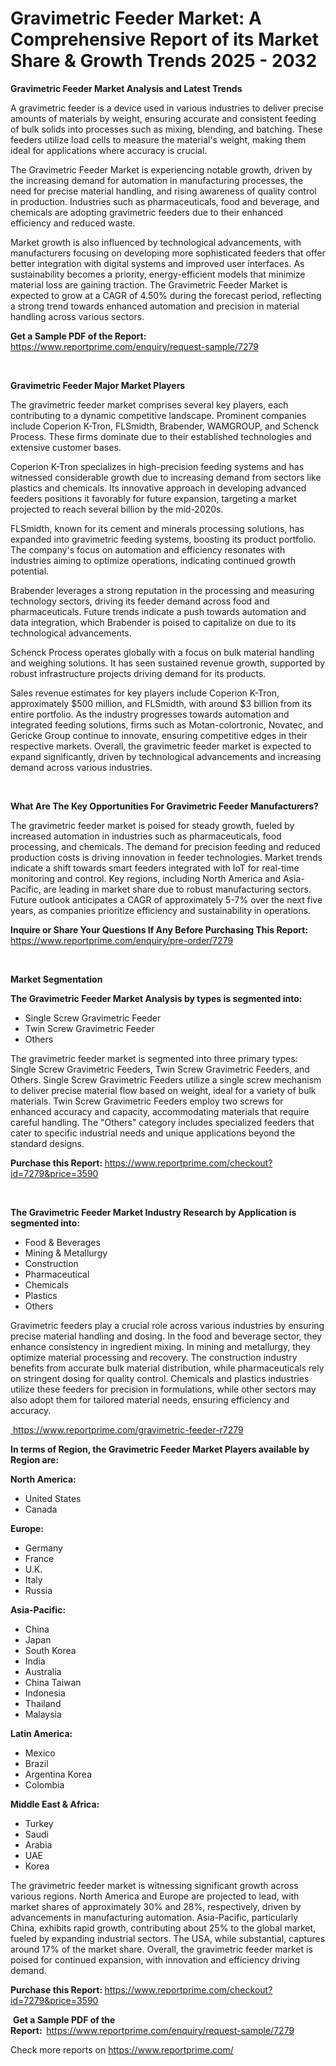 <p><h1>Gravimetric Feeder Market: A Comprehensive Report of its Market Share & Growth Trends 2025 - 2032</h1></p><p><strong>Gravimetric Feeder Market Analysis and Latest Trends</strong></p>
<p><p>A gravimetric feeder is a device used in various industries to deliver precise amounts of materials by weight, ensuring accurate and consistent feeding of bulk solids into processes such as mixing, blending, and batching. These feeders utilize load cells to measure the material's weight, making them ideal for applications where accuracy is crucial.</p><p>The Gravimetric Feeder Market is experiencing notable growth, driven by the increasing demand for automation in manufacturing processes, the need for precise material handling, and rising awareness of quality control in production. Industries such as pharmaceuticals, food and beverage, and chemicals are adopting gravimetric feeders due to their enhanced efficiency and reduced waste.</p><p>Market growth is also influenced by technological advancements, with manufacturers focusing on developing more sophisticated feeders that offer better integration with digital systems and improved user interfaces. As sustainability becomes a priority, energy-efficient models that minimize material loss are gaining traction. The Gravimetric Feeder Market is expected to grow at a CAGR of 4.50% during the forecast period, reflecting a strong trend towards enhanced automation and precision in material handling across various sectors.</p></p>
<p><strong>Get a Sample PDF of the Report:&nbsp;</strong> <a href="https://www.reportprime.com/enquiry/request-sample/7279?utm_campaign=3168&utm_medium=2&utm_source=Github&utm_content=ia&utm_term=19032025&utm_id=gravimetric-feeder">https://www.reportprime.com/enquiry/request-sample/7279</a></p>
<p>&nbsp;</p>
<p><strong>Gravimetric Feeder Major Market Players</strong></p>
<p><p>The gravimetric feeder market comprises several key players, each contributing to a dynamic competitive landscape. Prominent companies include Coperion K-Tron, FLSmidth, Brabender, WAMGROUP, and Schenck Process. These firms dominate due to their established technologies and extensive customer bases.</p><p>Coperion K-Tron specializes in high-precision feeding systems and has witnessed considerable growth due to increasing demand from sectors like plastics and chemicals. Its innovative approach in developing advanced feeders positions it favorably for future expansion, targeting a market projected to reach several billion by the mid-2020s.</p><p>FLSmidth, known for its cement and minerals processing solutions, has expanded into gravimetric feeding systems, boosting its product portfolio. The company's focus on automation and efficiency resonates with industries aiming to optimize operations, indicating continued growth potential.</p><p>Brabender leverages a strong reputation in the processing and measuring technology sectors, driving its feeder demand across food and pharmaceuticals. Future trends indicate a push towards automation and data integration, which Brabender is poised to capitalize on due to its technological advancements.</p><p>Schenck Process operates globally with a focus on bulk material handling and weighing solutions. It has seen sustained revenue growth, supported by robust infrastructure projects driving demand for its products.</p><p>Sales revenue estimates for key players include Coperion K-Tron, approximately $500 million, and FLSmidth, with around $3 billion from its entire portfolio. As the industry progresses towards automation and integrated feeding solutions, firms such as Motan-colortronic, Novatec, and Gericke Group continue to innovate, ensuring competitive edges in their respective markets. Overall, the gravimetric feeder market is expected to expand significantly, driven by technological advancements and increasing demand across various industries.</p></p>
<p>&nbsp;</p>
<p><strong>What Are The Key Opportunities For Gravimetric Feeder Manufacturers?</strong></p>
<p><p>The gravimetric feeder market is poised for steady growth, fueled by increased automation in industries such as pharmaceuticals, food processing, and chemicals. The demand for precision feeding and reduced production costs is driving innovation in feeder technologies. Market trends indicate a shift towards smart feeders integrated with IoT for real-time monitoring and control. Key regions, including North America and Asia-Pacific, are leading in market share due to robust manufacturing sectors. Future outlook anticipates a CAGR of approximately 5-7% over the next five years, as companies prioritize efficiency and sustainability in operations.</p></p>
<p><strong>Inquire or Share Your Questions If Any Before Purchasing This Report:</strong> <a href="https://www.reportprime.com/enquiry/pre-order/7279?utm_campaign=3168&utm_medium=2&utm_source=Github&utm_content=ia&utm_term=19032025&utm_id=gravimetric-feeder">https://www.reportprime.com/enquiry/pre-order/7279</a></p>
<p>&nbsp;</p>
<p><strong>Market Segmentation</strong></p>
<p><strong>The Gravimetric Feeder Market Analysis by types is segmented into:</strong></p>
<p><ul><li>Single Screw Gravimetric Feeder</li><li>Twin Screw Gravimetric Feeder</li><li>Others</li></ul></p>
<p><p>The gravimetric feeder market is segmented into three primary types: Single Screw Gravimetric Feeders, Twin Screw Gravimetric Feeders, and Others. Single Screw Gravimetric Feeders utilize a single screw mechanism to deliver precise material flow based on weight, ideal for a variety of bulk materials. Twin Screw Gravimetric Feeders employ two screws for enhanced accuracy and capacity, accommodating materials that require careful handling. The "Others" category includes specialized feeders that cater to specific industrial needs and unique applications beyond the standard designs.</p></p>
<p><strong>Purchase this Report:&nbsp;</strong><a href="https://www.reportprime.com/checkout?id=7279&price=3590&utm_campaign=3168&utm_medium=2&utm_source=Github&utm_content=ia&utm_term=19032025&utm_id=gravimetric-feeder">https://www.reportprime.com/checkout?id=7279&price=3590</a></p>
<p>&nbsp;</p>
<p><strong>The Gravimetric Feeder Market Industry Research by Application is segmented into:</strong></p>
<p><ul><li>Food & Beverages</li><li>Mining & Metallurgy</li><li>Construction</li><li>Pharmaceutical</li><li>Chemicals</li><li>Plastics</li><li>Others</li></ul></p>
<p><p>Gravimetric feeders play a crucial role across various industries by ensuring precise material handling and dosing. In the food and beverage sector, they enhance consistency in ingredient mixing. In mining and metallurgy, they optimize material processing and recovery. The construction industry benefits from accurate bulk material distribution, while pharmaceuticals rely on stringent dosing for quality control. Chemicals and plastics industries utilize these feeders for precision in formulations, while other sectors may also adopt them for tailored material needs, ensuring efficiency and accuracy.</p></p>
<p><a href="https://www.reportprime.com/gravimetric-feeder-r7279?utm_campaign=3168&utm_medium=2&utm_source=Github&utm_content=ia&utm_term=19032025&utm_id=gravimetric-feeder">&nbsp;https://www.reportprime.com/gravimetric-feeder-r7279</a></p>
<p><strong>In terms of Region, the Gravimetric Feeder Market Players available by Region are:</strong></p>
<p>
    <p> <strong> North America: </strong>
        <ul>
            <li>United States</li>
            <li>Canada</li>
        </ul>
        </p> 
    <p> <strong> Europe: </strong>
        <ul>
            <li>Germany</li>
            <li>France</li>
            <li>U.K.</li>
            <li>Italy</li>
            <li>Russia</li>
        </ul>
        </p> 
    <p> <strong> Asia-Pacific: </strong>
        <ul>
            <li>China</li>
            <li>Japan</li>
            <li>South Korea</li>
            <li>India</li>
            <li>Australia</li>
            <li>China Taiwan</li>
            <li>Indonesia</li>
            <li>Thailand</li>
            <li>Malaysia</li>
        </ul>
        </p> 
    <p> <strong> Latin America: </strong>
        <ul>
            <li>Mexico</li>
            <li>Brazil</li>
            <li>Argentina Korea</li>
            <li>Colombia</li>
        </ul>
        </p> 
    <p> <strong> Middle East & Africa: </strong>
        <ul>
            <li>Turkey</li>
            <li>Saudi</li>
            <li>Arabia</li>
            <li>UAE</li>
            <li>Korea</li>
        </ul>
    </p>
    </p>
<p><p>The gravimetric feeder market is witnessing significant growth across various regions. North America and Europe are projected to lead, with market shares of approximately 30% and 28%, respectively, driven by advancements in manufacturing automation. Asia-Pacific, particularly China, exhibits rapid growth, contributing about 25% to the global market, fueled by expanding industrial sectors. The USA, while substantial, captures around 17% of the market share. Overall, the gravimetric feeder market is poised for continued expansion, with innovation and efficiency driving demand.</p></p>
<p><strong>Purchase this Report: </strong><a href="https://www.reportprime.com/checkout?id=7279&price=3590&utm_campaign=3168&utm_medium=2&utm_source=Github&utm_content=ia&utm_term=19032025&utm_id=gravimetric-feeder">https://www.reportprime.com/checkout?id=7279&price=3590</a></p>
<p>&nbsp;<strong>Get a Sample PDF of the Report:&nbsp;&nbsp;</strong><a href="https://www.reportprime.com/enquiry/request-sample/7279?utm_campaign=3168&utm_medium=2&utm_source=Github&utm_content=ia&utm_term=19032025&utm_id=gravimetric-feeder">https://www.reportprime.com/enquiry/request-sample/7279</a></p>
<p><strong></strong></p>
<p>Check more reports on <a href="https://www.reportprime.com/?utm_campaign=3168&utm_medium=2&utm_source=Github&utm_content=ia&utm_term=19032025&utm_id=gravimetric-feeder">https://www.reportprime.com/</a></p>